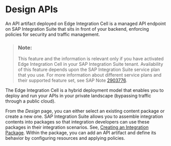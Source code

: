 <!-- loio94957bc87247462ebdfd65e72512122a -->

# Design APIs

An API artifact deployed on Edge Integration Cell is a managed API endpoint on SAP Integration Suite that sits in front of your backend, enforcing policies for security and traffic management.

> ### Note:  
> This feature and the information is relevant only if you have activated Edge Integration Cell in your SAP Integration Suite tenant. Availability of this feature depends upon the SAP Integration Suite service plan that you use. For more information about different service plans and their supported feature set, see SAP Note [2903776](https://launchpad.support.sap.com/#/notes/2903776).

The Edge Integration Cell is a hybrid deployment model that enables you to deploy and run your APIs in your private landscape \(bypassing traffic through a public cloud\).

From the *Design* page, you can either select an existing content package or create a new one. SAP Integration Suite allows you to assemble integration contents into packages so that integration developers can use these packages in their integration scenarios. See, [Creating an Integration Package](https://help.sap.com/docs/integration-suite/sap-integration-suite/creating-integration-package?version=CLOUD). Within the package, you can add an API artifact and define its behavior by configuring resources and applying policies.

